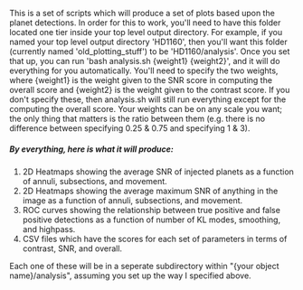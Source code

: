 This is a set of scripts which will produce a set of 
plots based upon the planet detections. In order for
this to work, you'll need to have this folder located
one tier inside your top level output directory. For
example, if you named your top level output directory
'HD1160', then you'll want this folder (currently named
'old_plotting_stuff') to be 'HD1160/analysis'. Once you
set that up, you can run 'bash analysis.sh {weight1} 
{weight2}', and it will do everything for you 
automatically. You'll need to specify the two weights, 
where {weight1} is the weight given to the SNR score in 
computing the overall score and {weight2} is the weight 
given to the contrast score. If you don't specify these,
then analysis.sh will still run everything except for 
the computing the overall score. Your weights can be 
on any scale you want; the only thing that matters is 
the ratio between them (e.g. there is no difference 
between specifying 0.25 & 0.75 and specifying 1 & 3).

##### By everything, here is what it will produce:
1) 2D Heatmaps showing the average SNR of injected 
   planets as a function of annuli, subsections, 
   and movement.
2) 2D Heatmaps showing the average maximum SNR of 
   anything in the image as a function of annuli,
   subsections, and movement.
3) ROC curves showing the relationship between 
   true positive and false positive detections as 
   a function of number of KL modes, smoothing,
   and highpass.
4) CSV files which have the scores for each set of 
   parameters in terms of contrast, SNR, and overall.
   
Each one of these will be in a seperate subdirectory
within "{your object name}/analysis", assuming you 
set up the way I specified above.
